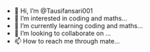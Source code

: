 - 👋 Hi, I’m @Tausifansari001
- 👀 I’m interested in coding and maths...
- 🌱 I’m currently learning coding and maths...
- 💞️ I’m looking to collaborate on ...
- 📫 How to reach me through mate...

<!---
Tausifansari001/Tausifansari001 is a ✨ special ✨ repository because its `README.md` (this file) appears on your GitHub profile.
You can click the Preview link to take a look at your changes.
--->
